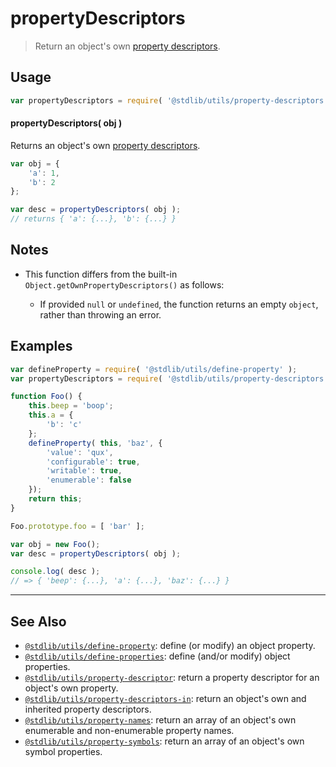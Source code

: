<!--

@license Apache-2.0

Copyright (c) 2018 The Stdlib Authors.

Licensed under the Apache License, Version 2.0 (the "License");
you may not use this file except in compliance with the License.
You may obtain a copy of the License at

   http://www.apache.org/licenses/LICENSE-2.0

Unless required by applicable law or agreed to in writing, software
distributed under the License is distributed on an "AS IS" BASIS,
WITHOUT WARRANTIES OR CONDITIONS OF ANY KIND, either express or implied.
See the License for the specific language governing permissions and
limitations under the License.

-->

# propertyDescriptors

> Return an object's own [property descriptors][@stdlib/utils/property-descriptor].

<section class="usage">

## Usage

```javascript
var propertyDescriptors = require( '@stdlib/utils/property-descriptors' );
```

#### propertyDescriptors( obj )

Returns an object's own [property descriptors][@stdlib/utils/property-descriptor].

```javascript
var obj = {
    'a': 1,
    'b': 2
};

var desc = propertyDescriptors( obj );
// returns { 'a': {...}, 'b': {...} }
```

</section>

<!-- /.usage -->

<section class="notes">

## Notes

-   This function differs from the built-in `Object.getOwnPropertyDescriptors()` as follows:

    -   If provided `null` or `undefined`, the function returns an empty `object`, rather than throwing an error.

</section>

<!-- /.notes -->

<section class="examples">

## Examples

<!-- eslint no-undef: "error" -->

```javascript
var defineProperty = require( '@stdlib/utils/define-property' );
var propertyDescriptors = require( '@stdlib/utils/property-descriptors' );

function Foo() {
    this.beep = 'boop';
    this.a = {
        'b': 'c'
    };
    defineProperty( this, 'baz', {
        'value': 'qux',
        'configurable': true,
        'writable': true,
        'enumerable': false
    });
    return this;
}

Foo.prototype.foo = [ 'bar' ];

var obj = new Foo();
var desc = propertyDescriptors( obj );

console.log( desc );
// => { 'beep': {...}, 'a': {...}, 'baz': {...} }
```

</section>

<!-- /.examples -->

<!-- Section for related `stdlib` packages. Do not manually edit this section, as it is automatically populated. -->

<section class="related">

* * *

## See Also

-   [`@stdlib/utils/define-property`][@stdlib/utils/define-property]: define (or modify) an object property.
-   [`@stdlib/utils/define-properties`][@stdlib/utils/define-properties]: define (and/or modify) object properties.
-   [`@stdlib/utils/property-descriptor`][@stdlib/utils/property-descriptor]: return a property descriptor for an object's own property.
-   [`@stdlib/utils/property-descriptors-in`][@stdlib/utils/property-descriptors-in]: return an object's own and inherited property descriptors.
-   [`@stdlib/utils/property-names`][@stdlib/utils/property-names]: return an array of an object's own enumerable and non-enumerable property names.
-   [`@stdlib/utils/property-symbols`][@stdlib/utils/property-symbols]: return an array of an object's own symbol properties.

</section>

<!-- /.related -->

<!-- Section for all links. Make sure to keep an empty line after the `section` element and another before the `/section` close. -->

<section class="links">

<!-- <related-links> -->

[@stdlib/utils/define-property]: https://github.com/stdlib-js/stdlib/tree/develop/lib/node_modules/%40stdlib/utils/define-property

[@stdlib/utils/define-properties]: https://github.com/stdlib-js/stdlib/tree/develop/lib/node_modules/%40stdlib/utils/define-properties

[@stdlib/utils/property-descriptor]: https://github.com/stdlib-js/stdlib/tree/develop/lib/node_modules/%40stdlib/utils/property-descriptor

[@stdlib/utils/property-descriptors-in]: https://github.com/stdlib-js/stdlib/tree/develop/lib/node_modules/%40stdlib/utils/property-descriptors-in

[@stdlib/utils/property-names]: https://github.com/stdlib-js/stdlib/tree/develop/lib/node_modules/%40stdlib/utils/property-names

[@stdlib/utils/property-symbols]: https://github.com/stdlib-js/stdlib/tree/develop/lib/node_modules/%40stdlib/utils/property-symbols

<!-- </related-links> -->

</section>

<!-- /.links -->
